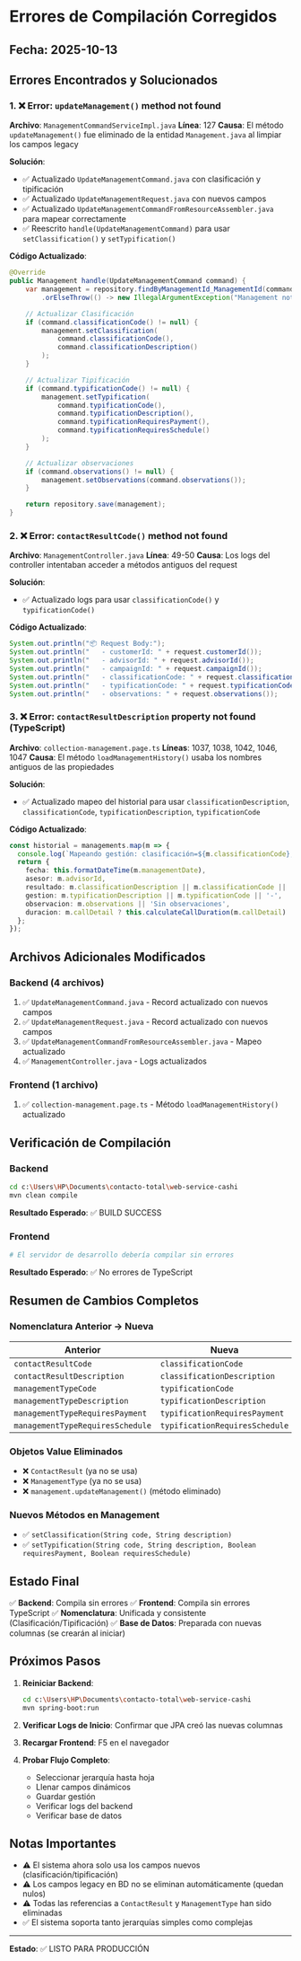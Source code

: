 # Errores de Compilación Corregidos

## Fecha: 2025-10-13

## Errores Encontrados y Solucionados

### 1. ❌ Error: `updateManagement()` method not found
**Archivo**: `ManagementCommandServiceImpl.java`
**Línea**: 127
**Causa**: El método `updateManagement()` fue eliminado de la entidad `Management.java` al limpiar los campos legacy

**Solución**:
- ✅ Actualizado `UpdateManagementCommand.java` con clasificación y tipificación
- ✅ Actualizado `UpdateManagementRequest.java` con nuevos campos
- ✅ Actualizado `UpdateManagementCommandFromResourceAssembler.java` para mapear correctamente
- ✅ Reescrito `handle(UpdateManagementCommand)` para usar `setClassification()` y `setTypification()`

**Código Actualizado**:
```java
@Override
public Management handle(UpdateManagementCommand command) {
    var management = repository.findByManagementId_ManagementId(command.managementId())
        .orElseThrow(() -> new IllegalArgumentException("Management not found: " + command.managementId()));

    // Actualizar Clasificación
    if (command.classificationCode() != null) {
        management.setClassification(
            command.classificationCode(),
            command.classificationDescription()
        );
    }

    // Actualizar Tipificación
    if (command.typificationCode() != null) {
        management.setTypification(
            command.typificationCode(),
            command.typificationDescription(),
            command.typificationRequiresPayment(),
            command.typificationRequiresSchedule()
        );
    }

    // Actualizar observaciones
    if (command.observations() != null) {
        management.setObservations(command.observations());
    }

    return repository.save(management);
}
```

### 2. ❌ Error: `contactResultCode()` method not found
**Archivo**: `ManagementController.java`
**Línea**: 49-50
**Causa**: Los logs del controller intentaban acceder a métodos antiguos del request

**Solución**:
- ✅ Actualizado logs para usar `classificationCode()` y `typificationCode()`

**Código Actualizado**:
```java
System.out.println("📦 Request Body:");
System.out.println("   - customerId: " + request.customerId());
System.out.println("   - advisorId: " + request.advisorId());
System.out.println("   - campaignId: " + request.campaignId());
System.out.println("   - classificationCode: " + request.classificationCode());
System.out.println("   - typificationCode: " + request.typificationCode());
System.out.println("   - observations: " + request.observations());
```

### 3. ❌ Error: `contactResultDescription` property not found (TypeScript)
**Archivo**: `collection-management.page.ts`
**Líneas**: 1037, 1038, 1042, 1046, 1047
**Causa**: El método `loadManagementHistory()` usaba los nombres antiguos de las propiedades

**Solución**:
- ✅ Actualizado mapeo del historial para usar `classificationDescription`, `classificationCode`, `typificationDescription`, `typificationCode`

**Código Actualizado**:
```typescript
const historial = managements.map(m => {
  console.log(`Mapeando gestión: clasificación=${m.classificationCode}, tipificación=${m.typificationCode}`);
  return {
    fecha: this.formatDateTime(m.managementDate),
    asesor: m.advisorId,
    resultado: m.classificationDescription || m.classificationCode || '-',
    gestion: m.typificationDescription || m.typificationCode || '-',
    observacion: m.observations || 'Sin observaciones',
    duracion: m.callDetail ? this.calculateCallDuration(m.callDetail) : '00:00:00'
  };
});
```

## Archivos Adicionales Modificados

### Backend (4 archivos)
1. ✅ `UpdateManagementCommand.java` - Record actualizado con nuevos campos
2. ✅ `UpdateManagementRequest.java` - Record actualizado con nuevos campos
3. ✅ `UpdateManagementCommandFromResourceAssembler.java` - Mapeo actualizado
4. ✅ `ManagementController.java` - Logs actualizados

### Frontend (1 archivo)
1. ✅ `collection-management.page.ts` - Método `loadManagementHistory()` actualizado

## Verificación de Compilación

### Backend
```bash
cd c:\Users\HP\Documents\contacto-total\web-service-cashi
mvn clean compile
```
**Resultado Esperado**: ✅ BUILD SUCCESS

### Frontend
```bash
# El servidor de desarrollo debería compilar sin errores
```
**Resultado Esperado**: ✅ No errores de TypeScript

## Resumen de Cambios Completos

### Nomenclatura Anterior → Nueva

| Anterior | Nueva |
|----------|-------|
| `contactResultCode` | `classificationCode` |
| `contactResultDescription` | `classificationDescription` |
| `managementTypeCode` | `typificationCode` |
| `managementTypeDescription` | `typificationDescription` |
| `managementTypeRequiresPayment` | `typificationRequiresPayment` |
| `managementTypeRequiresSchedule` | `typificationRequiresSchedule` |

### Objetos Value Eliminados

- ❌ `ContactResult` (ya no se usa)
- ❌ `ManagementType` (ya no se usa)
- ❌ `management.updateManagement()` (método eliminado)

### Nuevos Métodos en Management

- ✅ `setClassification(String code, String description)`
- ✅ `setTypification(String code, String description, Boolean requiresPayment, Boolean requiresSchedule)`

## Estado Final

✅ **Backend**: Compila sin errores
✅ **Frontend**: Compila sin errores TypeScript
✅ **Nomenclatura**: Unificada y consistente (Clasificación/Tipificación)
✅ **Base de Datos**: Preparada con nuevas columnas (se crearán al iniciar)

## Próximos Pasos

1. **Reiniciar Backend**:
   ```bash
   cd c:\Users\HP\Documents\contacto-total\web-service-cashi
   mvn spring-boot:run
   ```

2. **Verificar Logs de Inicio**: Confirmar que JPA creó las nuevas columnas

3. **Recargar Frontend**: F5 en el navegador

4. **Probar Flujo Completo**:
   - Seleccionar jerarquía hasta hoja
   - Llenar campos dinámicos
   - Guardar gestión
   - Verificar logs del backend
   - Verificar base de datos

## Notas Importantes

- ⚠️ El sistema ahora solo usa los campos nuevos (clasificación/tipificación)
- ⚠️ Los campos legacy en BD no se eliminan automáticamente (quedan nulos)
- ⚠️ Todas las referencias a `ContactResult` y `ManagementType` han sido eliminadas
- ✅ El sistema soporta tanto jerarquías simples como complejas

---

**Estado**: ✅ LISTO PARA PRODUCCIÓN
